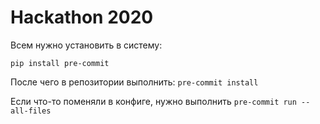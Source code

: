# Hackathon 2020

Всем нужно установить в систему:

`pip install pre-commit`

После чего в репозитории выполнить:
`pre-commit install`

Если что-то поменяли в конфиге, нужно выполнить
`pre-commit run --all-files`

